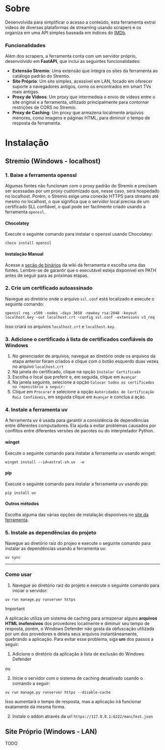 # Sobre
Desenvolvida para simplificar o acesso a conteúdo, esta ferramenta extrai vídeos de diversas plataformas de streaming usando scrapers e os organiza em uma API simples baseada em índices do [IMDb](https://www.imdb.com/).

### Funcionalidades
Além dos scrapers, a ferramenta conta com um servidor próprio, desenvolvido em **FastAPI**, que inclui as seguintes funcionalidades:
- **Extensão Stremio**: Uma extensão que integra os sites da ferramenta ao catálogo padrão do Stremio.
- **Site Próprio**: Um site simples, acessível em LAN, focado em oferecer suporte a navegadores antigos, como os encontrados em smart TVs mais antigas.
- **Proxy de Vídeos**: Um proxy que intermedeia o envio de vídeos entre o site original e a ferramenta, utilizado principalmente para contornar restrições de CORS no Stremio.  
- **Proxy de Caching**: Um proxy que armazena localmente arquivos menores, como imagens e páginas HTML, para diminuir o tempo de resposta da ferramenta.

# Instalação
## Stremio (Windows - localhost)
### 1. Baixe a ferramenta openssl
Algumas fontes não funcionam com o proxy padrão do Stremio e precisam ser acessadas por um proxy customizado que, nesse caso, será hospedado no localhost. Porém, o Stremio exige uma conexão HTTPS para streams até mesmo no localhost, o que significa que o servidor local precisa de um certificado SLL confiável, o qual pode ser facilmente criado usando a ferramenta `openssl`.
#### Chocolatey
Execute o seguinte comando para instalar o openssl usando Chocolatey:
```console
choco install openssl
```
#### Instalação Manual
Acesse a [seção de binários](https://github.com/openssl/openssl/wiki/Binaries) da wiki da ferramenta e escolha uma das fontes. Lembre-se de garantir que o executável esteja disponível em PATH antes de seguir para as próximas etapas.

### 2. Crie um certificado autoassinado
Navegue ao diretório onde o arquivo `ssl.conf` está localizado e execute o seguinte comando:
```console
openssl req -x509 -nodes -days 3650 -newkey rsa:2048 -keyout localhost.key -out localhost.crt -config ssl.conf -extensions v3_req
```
Isso criará os arquivos `localhost.crt` e `localhost.key`.

### 3. Adicione o certificado à lista de certificados confiáveis do Windows
1. No gerenciador de arquivos, navegue ao diretório onde os arquivos da etapa anterior foram criados e clique com o botão esquerdo duas vezes no arquivo `localhost.crt`
2. Na janela do certificado, clique na opção `Instalar Certificado`
3. Escolha o local que preferir e, em seguida, clique em `Avançar`
4. Na janela seguinte, selecione a opção `Colocar todos os certificados no repositório a seguir:` 
5. Clique em `Procurar` e selecione a opção `Autoridades de Certificação Raiz Confiáveis`, em seguida clique em `Avançar` e conclua a ação.

### 4. Instale a ferramenta uv
A ferramenta uv é usada para garantir a consistência de dependências entre diferentes computadores. Ela ajuda a evitar problemas causados por conflitos entre diferentes versões de pacotes ou do interpretador Python.

#### winget
Execute o seguinte comando para instalar a ferramenta uv usando winget:
```console
winget install --id=astral-sh.uv  -e
```

#### pip
Execute o seguinte comando para instalar a ferramenta uv usando pip:
```console
pip install uv
```

#### Outros métodos
Escolha alguma das várias opções de instalação disponíveis no [site da ferramenta](https://docs.astral.sh/uv/getting-started/installation/#installation-methods).

### 5. Instale as dependências do projeto
Navegue ao diretório raiz do projeo e execute o seguinte comando para instalar as dependências usando a ferramenta uv:
```console
uv sync
```
---

### Como usar
1. Navegue ao diretório raiz do projeto e execute o seguinte comando para iniciar o servidor:
```console
uv run manage.py runserver https
```
> [!IMPORTANT]
> A aplicação utiliza um sistema de caching para armazenar alguns **arquivos HTML inofensivos** dos provedores localmente e diminuir seu tempo de resposta, porém, o Windows Defender não gosta da obfuscação utilizada por um dos provedores e deleta seus arquivos instantâneamente, quebrando a aplicação. Para evitar esse problema, siga **um** dos passos a seguir:
> 1. Adicione o diretório da aplicação à lista de exclusão do Windows Defender
> 
>   ou
> 
> 2. Inicie o servidor com o sistema de caching desativado usando o comando a seguir:
> ```console
> uv run manage.py runserver https --disable-cache
> ```
> Isso aumentará o tempo de resposta, mas a aplicação irá funcionar exatamente da mesma forma.

2. Instale o addon através da url `https://127.0.0.1:6222/manifest.json`


## Site Próprio (Windows - LAN)
TODO

